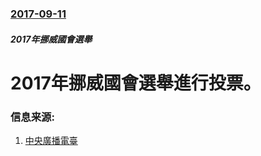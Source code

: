 ### [2017-09-11](/news/2017/09/11/index.md)

##### 2017年挪威國會選舉
# 2017年挪威國會選舉進行投票。 




### 信息来源:

1. [中央廣播電臺](http://www.rti.org.tw/m/news/detail/?recordId=367888)
